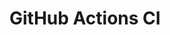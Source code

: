 # GitHub Actions CI


























































































































































































































































































































































































































































































































































































































































































































































































































































































































































































































































































































































































































































































































































































































































































































































































































































